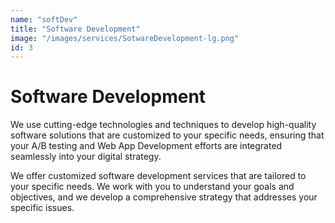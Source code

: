```yaml
---
name: "softDev"
title: "Software Development"
image: "/images/services/SotwareDevelopment-lg.png"
id: 3
---
```


# Software Development

We use cutting-edge technologies and techniques to develop high-quality software solutions that are customized to your specific needs, ensuring that your A/B testing and Web App Development efforts are integrated seamlessly into your digital strategy.

We offer customized software development services that are tailored to your specific needs. We work with you to understand your goals and objectives, and we develop a comprehensive strategy that addresses your specific issues.
